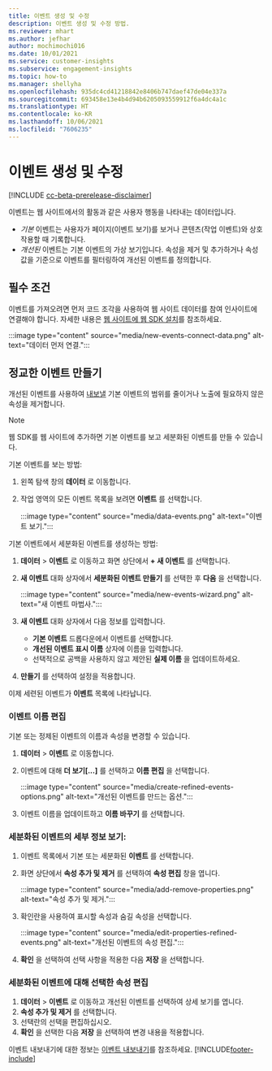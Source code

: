 ```yaml
---
title: 이벤트 생성 및 수정
description: 이벤트 생성 및 수정 방법.
ms.reviewer: mhart
ms.author: jefhar
author: mochimochi016
ms.date: 10/01/2021
ms.service: customer-insights
ms.subservice: engagement-insights
ms.topic: how-to
ms.manager: shellyha
ms.openlocfilehash: 935dc4cd41218842e8406b747daef47de04e337a
ms.sourcegitcommit: 693458e13e4b4d94b6205093559912f6a4dc4a1c
ms.translationtype: HT
ms.contentlocale: ko-KR
ms.lasthandoff: 10/06/2021
ms.locfileid: "7606235"
---
```

# <a name="create-and-modify-events"></a>이벤트 생성 및 수정

[!INCLUDE [cc-beta-prerelease-disclaimer](includes/cc-beta-prerelease-disclaimer.md)]

이벤트는 웹 사이트에서의 활동과 같은 사용자 행동을 나타내는 데이터입니다.

- *기본* 이벤트는 사용자가 페이지(이벤트 보기)를 보거나 콘텐츠(작업 이벤트)와 상호 작용할 때 기록합니다.
- *개선된* 이벤트는 기본 이벤트의 가상 보기입니다. 속성을 제거 및 추가하거나 속성 값을 기준으로 이벤트를 필터링하여 개선된 이벤트를 정의합니다.

## <a name="prerequisites"></a>필수 조건

이벤트를 가져오려면 먼저 코드 조각을 사용하여 웹 사이트 데이터를 참여 인사이트에 연결해야 합니다. 자세한 내용은 [웹 사이트에 웹 SDK 설치](instrument-website.md)를 참조하세요.

 :::image type="content" source="media/new-events-connect-data.png" alt-text="데이터 먼저 연결.":::

## <a name="create-refined-events"></a>정교한 이벤트 만들기

개선된 이벤트를 사용하여 [내보낼](export-events.md) 기본 이벤트의 범위를 줄이거나 노출에 필요하지 않은 속성을 제거합니다.

> [!NOTE]
> 웹 SDK를 웹 사이트에 추가하면 기본 이벤트를 보고 세분화된 이벤트를 만들 수 있습니다. 

기본 이벤트를 보는 방법:

1. 왼쪽 탐색 창의 **데이터** 로 이동합니다.

1. 작업 영역의 모든 이벤트 목록을 보려면 **이벤트** 를 선택합니다.

    :::image type="content" source="media/data-events.png" alt-text="이벤트 보기.":::

기본 이벤트에서 세분화된 이벤트를 생성하는 방법: 

1. **데이터** > **이벤트** 로 이동하고 화면 상단에서 **+ 새 이벤트** 를 선택합니다.

1. **새 이벤트** 대화 상자에서 **세분화된 이벤트 만들기** 를 선택한 후 **다음** 을 선택합니다.
   
     :::image type="content" source="media/new-events-wizard.png" alt-text="새 이벤트 마법사.":::
     
1. **새 이벤트** 대화 상자에서 다음 정보를 입력합니다.

   - **기본 이벤트** 드롭다운에서 이벤트를 선택합니다.
   - **개선된 이벤트 표시 이름** 상자에 이름을 입력합니다.
   - 선택적으로 공백을 사용하지 않고 제안된 **실제 이름** 을 업데이트하세요.

1. **만들기** 를 선택하여 설정을 적용합니다.

이제 세련된 이벤트가 **이벤트** 목록에 나타납니다.

### <a name="edit-event-name"></a>이벤트 이름 편집

기본 또는 정제된 이벤트의 이름과 속성을 변경할 수 있습니다.

1. **데이터** > **이벤트** 로 이동합니다. 

1. 이벤트에 대해 **더 보기[...]** 를 선택하고 **이름 편집** 을 선택합니다.
    
     :::image type="content" source="media/create-refined-events-options.png" alt-text="개선된 이벤트를 만드는 옵션.":::

3. 이벤트 이름을 업데이트하고 **이름 바꾸기** 를 선택합니다.

### <a name="view-the-details-of-a-refined-event"></a>세분화된 이벤트의 세부 정보 보기:

1. 이벤트 목록에서 기본 또는 세분화된 **이벤트** 를 선택합니다. 

1. 화면 상단에서 **속성 추가 및 제거** 를 선택하여 **속성 편집** 창을 엽니다. 

     :::image type="content" source="media/add-remove-properties.png" alt-text="속성 추가 및 제거.":::

1. 확인란을 사용하여 표시할 속성과 숨길 속성을 선택합니다. 

   :::image type="content" source="media/edit-properties-refined-events.png" alt-text="개선된 이벤트의 속성 편집.":::

1. **확인** 을 선택하여 선택 사항을 적용한 다음 **저장** 을 선택합니다.


### <a name="edit-selected-properties-for-a-refined-event"></a>세분화된 이벤트에 대해 선택한 속성 편집

1. **데이터** > **이벤트** 로 이동하고 개선된 이벤트를 선택하여 상세 보기를 엽니다.
1. **속성 추가 및 제거** 를 선택합니다. 
1. 선택란의 선택을 편집하십시오.
1. **확인** 을 선택한 다음 **저장** 을 선택하여 변경 내용을 적용합니다.

이벤트 내보내기에 대한 정보는 [이벤트 내보내기](export-events.md)를 참조하세요.
[!INCLUDE[footer-include](../includes/footer-banner.md)]
